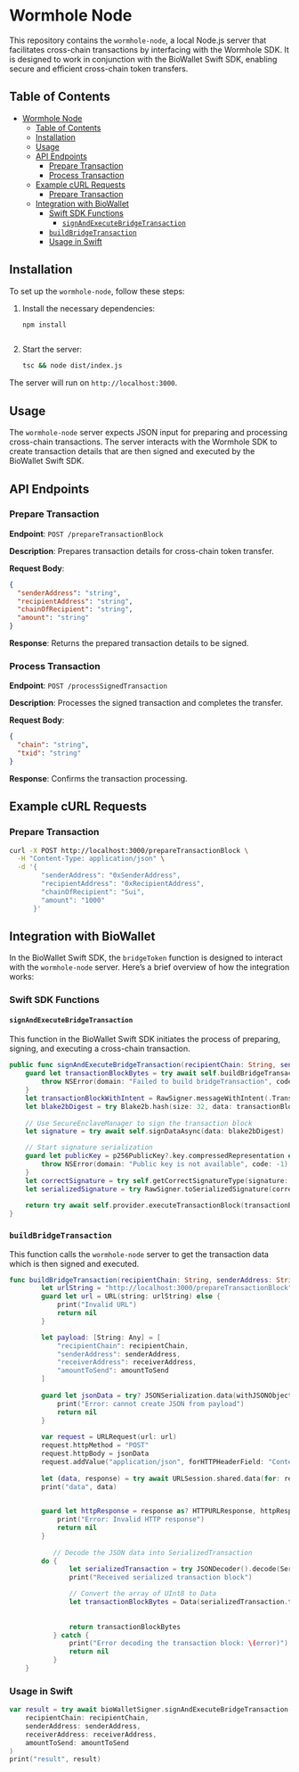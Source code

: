# Wormhole Node

This repository contains the `wormhole-node`, a local Node.js server that facilitates cross-chain transactions by interfacing with the Wormhole SDK. It is designed to work in conjunction with the BioWallet Swift SDK, enabling secure and efficient cross-chain token transfers.

## Table of Contents
- [Wormhole Node](#wormhole-node)
  - [Table of Contents](#table-of-contents)
  - [Installation](#installation)
  - [Usage](#usage)
  - [API Endpoints](#api-endpoints)
    - [Prepare Transaction](#prepare-transaction)
    - [Process Transaction](#process-transaction)
  - [Example cURL Requests](#example-curl-requests)
    - [Prepare Transaction](#prepare-transaction-1)
  - [Integration with BioWallet](#integration-with-biowallet)
    - [Swift SDK Functions](#swift-sdk-functions)
      - [`signAndExecuteBridgeTransaction`](#signandexecutebridgetransaction)
    - [`buildBridgeTransaction`](#buildbridgetransaction)
    - [Usage in Swift](#usage-in-swift)

## Installation

To set up the `wormhole-node`, follow these steps:

1. Install the necessary dependencies:
    ```sh
    npm install
    ```
    ```
2. Start the server:
    ```sh
    tsc && node dist/index.js    
    ```

The server will run on `http://localhost:3000`.

## Usage

The `wormhole-node` server expects JSON input for preparing and processing cross-chain transactions. The server interacts with the Wormhole SDK to create transaction details that are then signed and executed by the BioWallet Swift SDK.

## API Endpoints

### Prepare Transaction

**Endpoint**: `POST /prepareTransactionBlock`

**Description**: Prepares transaction details for cross-chain token transfer.

**Request Body**:
```json
{
  "senderAddress": "string",
  "recipientAddress": "string",
  "chainOfRecipient": "string",
  "amount": "string"
}
```

**Response**: Returns the prepared transaction details to be signed.

### Process Transaction

**Endpoint**: `POST /processSignedTransaction`

**Description**: Processes the signed transaction and completes the transfer.

**Request Body**:
```json
{
  "chain": "string",
  "txid": "string"
}
```

**Response**: Confirms the transaction processing.

## Example cURL Requests

### Prepare Transaction

```sh
curl -X POST http://localhost:3000/prepareTransactionBlock \
  -H "Content-Type: application/json" \
  -d '{
        "senderAddress": "0xSenderAddress",
        "recipientAddress": "0xRecipientAddress",
        "chainOfRecipient": "Sui",
        "amount": "1000"
      }'
```


## Integration with BioWallet

In the BioWallet Swift SDK, the `bridgeToken` function is designed to interact with the `wormhole-node` server. Here’s a brief overview of how the integration works:

### Swift SDK Functions

#### `signAndExecuteBridgeTransaction`

This function in the BioWallet Swift SDK initiates the process of preparing, signing, and executing a cross-chain transaction. 

```swift
public func signAndExecuteBridgeTransaction(recipientChain: String, senderAddress: String, receiverAddress: String, amountToSend: String) async throws -> SuiTransactionBlockResponse {
    guard let transactionBlockBytes = try await self.buildBridgeTransaction(recipientChain: recipientChain, senderAddress: senderAddress, receiverAddress: receiverAddress, amountToSend: amountToSend) else {
        throw NSError(domain: "Failed to build bridgeTransaction", code: -1)
    }
    let transactionBlockWithIntent = RawSigner.messageWithIntent(.TransactionData, transactionBlockBytes)
    let blake2bDigest = try Blake2b.hash(size: 32, data: transactionBlockWithIntent)
    
    // Use SecureEnclaveManager to sign the transaction block
    let signature = try await self.signDataAsync(data: blake2bDigest)

    // Start signature serialization
    guard let publicKey = p256PublicKey?.key.compressedRepresentation else {
        throw NSError(domain: "Public key is not available", code: -1)
    }
    let correctSignature = try self.getCorrectSignatureType(signature: signature, publicKey: publicKey)
    let serializedSignature = try RawSigner.toSerializedSignature(correctSignature, .secp256r1, publicKey.base64EncodedString())
    
    return try await self.provider.executeTransactionBlock(transactionBlock: transactionBlockBytes.base64EncodedString(), signature: serializedSignature)
}
```

### `buildBridgeTransaction`

This function calls the `wormhole-node` server to get the transaction data which is then signed and executed.

```swift
func buildBridgeTransaction(recipientChain: String, senderAddress: String, receiverAddress: String, amountToSend: String) async throws -> Data? {
        let urlString = "http://localhost:3000/prepareTransactionBlock"
        guard let url = URL(string: urlString) else {
            print("Invalid URL")
            return nil
        }

        let payload: [String: Any] = [
            "recipientChain": recipientChain,
            "senderAddress": senderAddress,
            "receiverAddress": receiverAddress,
            "amountToSend": amountToSend
        ]
        
        guard let jsonData = try? JSONSerialization.data(withJSONObject: payload, options: []) else {
            print("Error: cannot create JSON from payload")
            return nil
        }
        
        var request = URLRequest(url: url)
        request.httpMethod = "POST"
        request.httpBody = jsonData
        request.addValue("application/json", forHTTPHeaderField: "Content-Type")
        
        let (data, response) = try await URLSession.shared.data(for: request)
        print("data", data)

        
        guard let httpResponse = response as? HTTPURLResponse, httpResponse.statusCode == 200 else {
            print("Error: Invalid HTTP response")
            return nil
        }
        
           // Decode the JSON data into SerializedTransaction
        do {
               let serializedTransaction = try JSONDecoder().decode(SerializedTransaction.self, from: data)
               print("Received serialized transaction block")

               // Convert the array of UInt8 to Data
               let transactionBlockBytes = Data(serializedTransaction.transactionBlock)
            
              
               return transactionBlockBytes
           } catch {
               print("Error decoding the transaction block: \(error)")
               return nil
           }
    }
```

### Usage in Swift

```swift
var result = try await bioWalletSigner.signAndExecuteBridgeTransaction(
    recipientChain: recipientChain,
    senderAddress: senderAddress,
    receiverAddress: receiverAddress,
    amountToSend: amountToSend
)
print("result", result)
```